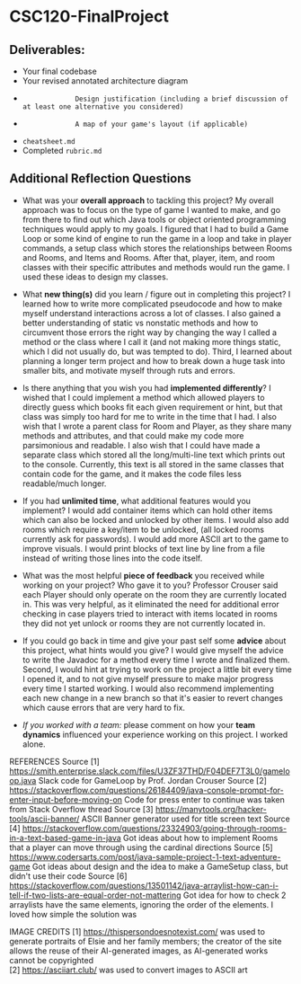 # CSC120-FinalProject

## Deliverables:
 - Your final codebase
 - Your revised annotated architecture diagram
 -                  Design justification (including a brief discussion of at least one alternative you considered)
 -                  A map of your game's layout (if applicable)
 - `cheatsheet.md`
 - Completed `rubric.md`
  
## Additional Reflection Questions
 - What was your **overall approach** to tackling this project?
    My overall approach was to focus on the type of game I wanted to make, and go from there to find out which Java tools or object oriented programming techniques would apply to my goals. I figured that I had to build a Game Loop or some kind of engine to run the game in a loop and take in player commands, a setup class which stores the relationships between Rooms and Rooms, and Items and Rooms. After that, player, item, and room classes with their specific attributes and methods would run the game. I used these ideas to design my classes. 

 - What **new thing(s)** did you learn / figure out in completing this project?
    I learned how to write more complicated pseudocode and how to make myself understand interactions across a lot of classes. I also gained a better understanding of static vs nonstatic methods and how to circumvent those errors the right way by changing the way I called a method or the class where I call it (and not making more things static, which I did not usually do, but was tempted to do). Third, I learned about planning a longer term project and how to break down a huge task into smaller bits, and motivate myself through ruts and errors. 

 - Is there anything that you wish you had **implemented differently**?
    I wished that I could implement a method which allowed players to directly guess which books fit each given requirement or hint, but that class was simply too hard for me to write in the time that I had. I also wish that I wrote a parent class for Room and Player, as they share many methods and attributes, and that could make my code more parsimonious and readable. I also wish that I could have made a separate class which stored all the long/multi-line text which prints out to the console. Currently, this text is all stored in the same classes that contain code for the game, and it makes the code files less readable/much longer.

 - If you had **unlimited time**, what additional features would you implement?
    I would add container items which can hold other items which can also be locked and unlocked by other items. I would also add rooms which require a key/item to be unlocked, (all locked rooms currently ask for passwords). I would add more ASCII art to the game to improve visuals. I would print blocks of text line by line from a file instead of writing those lines into the code itself. 

 - What was the most helpful **piece of feedback** you received while working on your project? Who gave it to you?
    Professor Crouser said each Player should only operate on the room they are currently located in. This was very helpful, as it eliminated the need for additional error checking in case players tried to interact with items located in rooms they did not yet unlock or rooms they are not currently located in. 

 - If you could go back in time and give your past self some **advice** about this project, what hints would you give?
    I would give myself the advice to write the Javadoc for a method every time I wrote and finalized them. Second, I would hint at trying to work on the project a little bit every time I opened it, and to not give myself pressure to make major progress every time I started working. I would also recommend implementing each new change in a new branch so that it's easier to revert changes which cause errors that are very hard to fix. 

 - _If you worked with a team:_ please comment on how your **team dynamics** influenced your experience working on this project.
    I worked alone.
 
REFERENCES
Source [1] https://smith.enterprise.slack.com/files/U3ZF37THD/F04DEF7T3L0/gameloop.java
    Slack code for GameLoop by Prof. Jordan Crouser 
Source [2] https://stackoverflow.com/questions/26184409/java-console-prompt-for-enter-input-before-moving-on 
    Code for press enter to continue was taken from Stack Overflow thread 
Source [3] https://manytools.org/hacker-tools/ascii-banner/
    ASCII Banner generator used for title screen text 
Source [4] https://stackoverflow.com/questions/23324903/going-through-rooms-in-a-text-based-game-in-java
    Got ideas about how to implement Rooms that a player can move through using the cardinal directions 
Source [5] https://www.codersarts.com/post/java-sample-project-1-text-adventure-game
    Got ideas about design and the idea to make a GameSetup class, but didn't use their code 
Source [6] https://stackoverflow.com/questions/13501142/java-arraylist-how-can-i-tell-if-two-lists-are-equal-order-not-mattering
    Got idea for how to check 2 arraylists have the same elements, ignoring the order of the elements. I loved how simple the solution was

IMAGE CREDITS
[1] https://thispersondoesnotexist.com/ was used to generate portraits of Elsie and her family members; the creator of the site 
    allows the reuse of their AI-generated images, as AI-generated works cannot be copyrighted  
[2] https://asciiart.club/ was used to convert images to ASCII art 